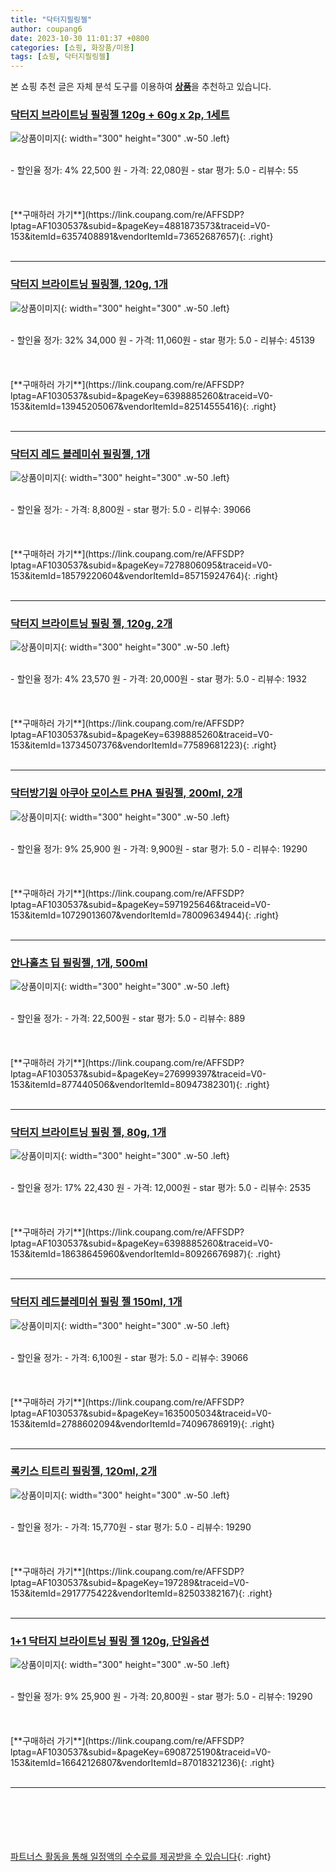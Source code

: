 ```yaml
---
title: "닥터지필링젤"
author: coupang6
date: 2023-10-30 11:01:37 +0800
categories: [쇼핑, 화장품/미용]
tags: [쇼핑, 닥터지필링젤]
---
```


본 쇼핑 추천 글은 자체 분석 도구를 이용하여 [**상품**](https://link.coupang.com/a/bao1ui)을 추천하고 있습니다.

### [닥터지 브라이트닝 필링젤 120g + 60g x 2p, 1세트](https://link.coupang.com/re/AFFSDP?lptag=AF1030537&subid=&pageKey=4881873573&traceid=V0-153&itemId=6357408891&vendorItemId=73652687657)

![상품이미지](https://thumbnail6.coupangcdn.com/thumbnails/remote/230x230ex/image/retail/images/974272581266433-2695cf58-9cbe-4d17-b11c-fd655b150f56.jpg){: width="300" height="300" .w-50 .left}


<br>
- 할인율 정가: 4%  22,500   원
- 가격: 22,080원
- star 평가: 5.0
- 리뷰수: 55
<br>
<br>
<br>
<br>
[**구매하러 가기**](https://link.coupang.com/re/AFFSDP?lptag=AF1030537&subid=&pageKey=4881873573&traceid=V0-153&itemId=6357408891&vendorItemId=73652687657){: .right}
<br>
<br>

---

### [닥터지 브라이트닝 필링젤, 120g, 1개](https://link.coupang.com/re/AFFSDP?lptag=AF1030537&subid=&pageKey=6398885260&traceid=V0-153&itemId=13945205067&vendorItemId=82514555416)

![상품이미지](https://thumbnail6.coupangcdn.com/thumbnails/remote/230x230ex/image/vendor_inventory/334d/a8ffad4438f15706703aa148f7ae53afabf47414070dec0cc3897d6baac4.jpg){: width="300" height="300" .w-50 .left}


<br>
- 할인율 정가: 32%  34,000   원
- 가격: 11,060원
- star 평가: 5.0
- 리뷰수: 45139
<br>
<br>
<br>
<br>
[**구매하러 가기**](https://link.coupang.com/re/AFFSDP?lptag=AF1030537&subid=&pageKey=6398885260&traceid=V0-153&itemId=13945205067&vendorItemId=82514555416){: .right}
<br>
<br>

---

### [닥터지 레드 블레미쉬 필링젤, 1개](https://link.coupang.com/re/AFFSDP?lptag=AF1030537&subid=&pageKey=7278806095&traceid=V0-153&itemId=18579220604&vendorItemId=85715924764)

![상품이미지](https://thumbnail10.coupangcdn.com/thumbnails/remote/230x230ex/image/vendor_inventory/17c9/ccec4b37fc69a190255d282c25aff06bcc523128f88caeda18a01ab83927.jpeg){: width="300" height="300" .w-50 .left}


<br>
- 할인율 정가: 
- 가격: 8,800원
- star 평가: 5.0
- 리뷰수: 39066
<br>
<br>
<br>
<br>
[**구매하러 가기**](https://link.coupang.com/re/AFFSDP?lptag=AF1030537&subid=&pageKey=7278806095&traceid=V0-153&itemId=18579220604&vendorItemId=85715924764){: .right}
<br>
<br>

---

### [닥터지 브라이트닝 필링 젤, 120g, 2개](https://link.coupang.com/re/AFFSDP?lptag=AF1030537&subid=&pageKey=6398885260&traceid=V0-153&itemId=13734507376&vendorItemId=77589681223)

![상품이미지](https://thumbnail6.coupangcdn.com/thumbnails/remote/230x230ex/image/vendor_inventory/334d/a8ffad4438f15706703aa148f7ae53afabf47414070dec0cc3897d6baac4.jpg){: width="300" height="300" .w-50 .left}


<br>
- 할인율 정가: 4%  23,570   원
- 가격: 20,000원
- star 평가: 5.0
- 리뷰수: 1932
<br>
<br>
<br>
<br>
[**구매하러 가기**](https://link.coupang.com/re/AFFSDP?lptag=AF1030537&subid=&pageKey=6398885260&traceid=V0-153&itemId=13734507376&vendorItemId=77589681223){: .right}
<br>
<br>

---

### [닥터방기원 아쿠아 모이스트 PHA 필링젤, 200ml, 2개](https://link.coupang.com/re/AFFSDP?lptag=AF1030537&subid=&pageKey=5971925646&traceid=V0-153&itemId=10729013607&vendorItemId=78009634944)

![상품이미지](https://thumbnail10.coupangcdn.com/thumbnails/remote/230x230ex/image/retail/images/7815340546593531-15a3dbef-2cdc-43d1-91af-aa5f7f504076.jpg){: width="300" height="300" .w-50 .left}


<br>
- 할인율 정가: 9%  25,900   원
- 가격: 9,900원
- star 평가: 5.0
- 리뷰수: 19290
<br>
<br>
<br>
<br>
[**구매하러 가기**](https://link.coupang.com/re/AFFSDP?lptag=AF1030537&subid=&pageKey=5971925646&traceid=V0-153&itemId=10729013607&vendorItemId=78009634944){: .right}
<br>
<br>

---

### [안나홀츠 딥 필링젤, 1개, 500ml](https://link.coupang.com/re/AFFSDP?lptag=AF1030537&subid=&pageKey=276999397&traceid=V0-153&itemId=877440506&vendorItemId=80947382301)

![상품이미지](https://thumbnail6.coupangcdn.com/thumbnails/remote/230x230ex/image/vendor_inventory/8062/8dc6f3123263fad6f91a770c4912433f13810151d66337c239d3265e8b20.jpg){: width="300" height="300" .w-50 .left}


<br>
- 할인율 정가: 
- 가격: 22,500원
- star 평가: 5.0
- 리뷰수: 889
<br>
<br>
<br>
<br>
[**구매하러 가기**](https://link.coupang.com/re/AFFSDP?lptag=AF1030537&subid=&pageKey=276999397&traceid=V0-153&itemId=877440506&vendorItemId=80947382301){: .right}
<br>
<br>

---

### [닥터지 브라이트닝 필링 젤, 80g, 1개](https://link.coupang.com/re/AFFSDP?lptag=AF1030537&subid=&pageKey=6398885260&traceid=V0-153&itemId=18638645960&vendorItemId=80926676987)

![상품이미지](https://thumbnail10.coupangcdn.com/thumbnails/remote/230x230ex/image/retail/images/2007488761075975-dd09cb18-cd2f-4109-bd35-266a9c0ae5c6.jpg){: width="300" height="300" .w-50 .left}


<br>
- 할인율 정가: 17%  22,430   원
- 가격: 12,000원
- star 평가: 5.0
- 리뷰수: 2535
<br>
<br>
<br>
<br>
[**구매하러 가기**](https://link.coupang.com/re/AFFSDP?lptag=AF1030537&subid=&pageKey=6398885260&traceid=V0-153&itemId=18638645960&vendorItemId=80926676987){: .right}
<br>
<br>

---

### [닥터지 레드블레미쉬 필링 젤 150ml, 1개](https://link.coupang.com/re/AFFSDP?lptag=AF1030537&subid=&pageKey=1635005034&traceid=V0-153&itemId=2788602094&vendorItemId=74096786919)

![상품이미지](https://thumbnail9.coupangcdn.com/thumbnails/remote/230x230ex/image/vendor_inventory/8669/b03f2a8ea1b74526a6d0e5b9cbfd001a27391386825e3bb70f4553876fd8.jpg){: width="300" height="300" .w-50 .left}


<br>
- 할인율 정가: 
- 가격: 6,100원
- star 평가: 5.0
- 리뷰수: 39066
<br>
<br>
<br>
<br>
[**구매하러 가기**](https://link.coupang.com/re/AFFSDP?lptag=AF1030537&subid=&pageKey=1635005034&traceid=V0-153&itemId=2788602094&vendorItemId=74096786919){: .right}
<br>
<br>

---

### [록키스 티트리 필링젤, 120ml, 2개](https://link.coupang.com/re/AFFSDP?lptag=AF1030537&subid=&pageKey=197289&traceid=V0-153&itemId=2917775422&vendorItemId=82503382167)

![상품이미지](https://thumbnail9.coupangcdn.com/thumbnails/remote/230x230ex/image/vendor_inventory/fdf2/a01747d809d63a034703ba015d4b7b13a22176d2d9ad4e056c91ff068316.jpg){: width="300" height="300" .w-50 .left}


<br>
- 할인율 정가: 
- 가격: 15,770원
- star 평가: 5.0
- 리뷰수: 19290
<br>
<br>
<br>
<br>
[**구매하러 가기**](https://link.coupang.com/re/AFFSDP?lptag=AF1030537&subid=&pageKey=197289&traceid=V0-153&itemId=2917775422&vendorItemId=82503382167){: .right}
<br>
<br>

---

### [1+1 닥터지 브라이트닝 필링 젤 120g, 단일옵션](https://link.coupang.com/re/AFFSDP?lptag=AF1030537&subid=&pageKey=6908725190&traceid=V0-153&itemId=16642126807&vendorItemId=87018321236)

![상품이미지](https://thumbnail8.coupangcdn.com/thumbnails/remote/230x230ex/image/vendor_inventory/80b7/80830ceb82a166db5f10da8118c0da03336b1177ccaaeebaebfdb80b4dae.jpg){: width="300" height="300" .w-50 .left}


<br>
- 할인율 정가: 9%  25,900   원
- 가격: 20,800원
- star 평가: 5.0
- 리뷰수: 19290
<br>
<br>
<br>
<br>
[**구매하러 가기**](https://link.coupang.com/re/AFFSDP?lptag=AF1030537&subid=&pageKey=6908725190&traceid=V0-153&itemId=16642126807&vendorItemId=87018321236){: .right}
<br>
<br>

---
<br><br><br><br><br> [파트너스 활동을 통해 일정액의 수수료를 제공받을 수 있습니다](https://link.coupang.com/a/bao1ui){: .right}